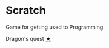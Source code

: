 # Scratch
Game for getting used to Programming

Dragon's quest <a href=https://scratch.mit.edu/projects/128986604/>★</a>
